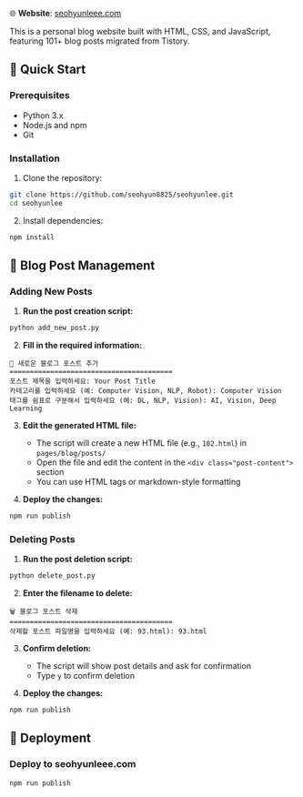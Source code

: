 🌐 **Website**: [seohyunleee.com](https://seohyunleee.com)

This is a personal blog website built with HTML, CSS, and JavaScript, featuring 101+ blog posts migrated from Tistory.

## 🚀 Quick Start

### Prerequisites
- Python 3.x
- Node.js and npm
- Git

### Installation
1. Clone the repository:
```bash
git clone https://github.com/seohyun8825/seohyunlee.git
cd seohyunlee
```

2. Install dependencies:
```bash
npm install
```

## 📝 Blog Post Management

### Adding New Posts

1. **Run the post creation script:**
```bash
python add_new_post.py
```

2. **Fill in the required information:**
```
📝 새로운 블로그 포스트 추가
========================================
포스트 제목을 입력하세요: Your Post Title
카테고리를 입력하세요 (예: Computer Vision, NLP, Robot): Computer Vision
태그를 쉼표로 구분해서 입력하세요 (예: DL, NLP, Vision): AI, Vision, Deep Learning
```

3. **Edit the generated HTML file:**
   - The script will create a new HTML file (e.g., `102.html`) in `pages/blog/posts/`
   - Open the file and edit the content in the `<div class="post-content">` section
   - You can use HTML tags or markdown-style formatting

4. **Deploy the changes:**
```bash
npm run publish
```

### Deleting Posts

1. **Run the post deletion script:**
```bash
python delete_post.py
```

2. **Enter the filename to delete:**
```
🗑️ 블로그 포스트 삭제
========================================
삭제할 포스트 파일명을 입력하세요 (예: 93.html): 93.html
```

3. **Confirm deletion:**
   - The script will show post details and ask for confirmation
   - Type `y` to confirm deletion

4. **Deploy the changes:**
```bash
npm run publish
```

## 🚀 Deployment

### Deploy to seohyunleee.com
```bash
npm run publish
```